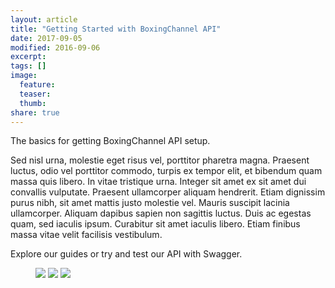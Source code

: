 ```yaml
---
layout: article
title: "Getting Started with BoxingChannel API"
date: 2017-09-05
modified: 2016-09-06
excerpt:
tags: []
image:
  feature:
  teaser:
  thumb:
share: true
---
```


The basics for getting BoxingChannel API setup.

Sed nisl urna, molestie eget risus vel, porttitor pharetra magna. Praesent luctus, odio vel porttitor commodo, turpis ex tempor elit, et bibendum quam massa quis libero. In vitae tristique urna. Integer sit amet ex sit amet dui convallis vulputate. Praesent ullamcorper aliquam hendrerit. Etiam dignissim purus nibh, sit amet mattis justo molestie vel. Mauris suscipit lacinia ullamcorper. Aliquam dapibus sapien non sagittis luctus. Duis ac egestas quam, sed iaculis ipsum. Curabitur sit amet iaculis libero. Etiam finibus massa vitae velit facilisis vestibulum.

Explore our guides or try and test our API with Swagger.

<figure class="third">
	<a href="https://sb2.servicechannel.com/sc/admin/integration/apiaccess"><img src="{{ site.url }}/images/step1.png"></a>
	<a href="{{ site.url }}/guides/"><img src="{{ site.url }}/images/step2.png"></a>
	<a href="{{ site.url }}/guides/"><img src="{{ site.url }}/images/step3.png"></a>
	<figcaption></figcaption>
</figure>
